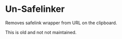 # Un-Safelinker
Removes safelink wrapper from URL on the clipboard.

This is old and not not maintained.
